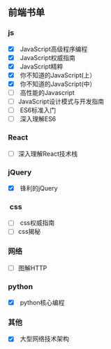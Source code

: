 ## 前端书单

### js
- [x]  JavaScript高级程序编程
- [x]  JavaScript权威指南
- [x]  JavaScript精粹
- [x]  你不知道的JavaScript(上）
- [x]  你不知道的JavaScript(中）
- [ ]  高性能的Javascript
- [ ]  JavaScript设计模式与开发指南
- [ ]  ES6标准入门
- [ ]  深入理解ES6

### React
- [ ]  深入理解React技术栈

### jQuery
- [x]  锋利的jQuery

###  css
- [ ]  css权威指南
- [ ]  css揭秘

### 网络
- [ ] 图解HTTP

### python
- [x]  python核心编程

### 其他
- [x]  大型网络技术架构
